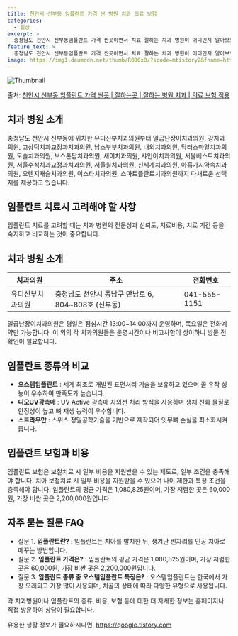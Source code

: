 ```yaml
---
title: 천안시 신부동 임플란트 가격 싼 병원 치과 의료 보험
categories:
  - 일상
excerpt: >
  충청남도 천안시 신부동임플란트 가격 싼곳이면서 치료 잘하는 치과 병원이 어디인지 알아보도록 하겠습니다. 충청남도 천안시 신부동에 위치한 유디신부치과의원 일곱난장이치과의원 강치과의원 고상덕치과교정과치과의원 남스부부치과의원 내외치과의원 닥터스마일치과의원 도솔치과의원 보스톤탑치과의원 새이치과의원 샤인이치과의원 서울베스트치과의원 서울수석치과교정과치과의원 서울윌치과의원 신세계치과의원 아홉가지약속치과의원 오렌지캐슬치과의원 이스타치과의원 스마트플란트치과의원 순서대로 안내 드리며, 임플란트 치료시 신경써야 할 부분 또한 같이 공유 드리겠습니다.2024년 임플란트 가격 살펴보기 👈 클릭임플란트 평균 가격유디신부치과의원표 내에 있는 전화 번호를 클릭 하시면 유디신부치과의원로 바로 전화 연결 됩니다.분류주소전..
feature_text: >
  충청남도 천안시 신부동임플란트 가격 싼곳이면서 치료 잘하는 치과 병원이 어디인지 알아보도록 하겠습니다. 충청남도 천안시 신부동에 위치한 유디신부치과의원 일곱난장이치과의원 강치과의원 고상덕치과교정과치과의원 남스부부치과의원 내외치과의원 닥터스마일치과의원 도솔치과의원 보스톤탑치과의원 새이치과의원 샤인이치과의원 서울베스트치과의원 서울수석치과교정과치과의원 서울윌치과의원 신세계치과의원 아홉가지약속치과의원 오렌지캐슬치과의원 이스타치과의원 스마트플란트치과의원 순서대로 안내 드리며, 임플란트 치료시 신경써야 할 부분 또한 같이 공유 드리겠습니다.2024년 임플란트 가격 살펴보기 👈 클릭임플란트 평균 가격유디신부치과의원표 내에 있는 전화 번호를 클릭 하시면 유디신부치과의원로 바로 전화 연결 됩니다.분류주소전..
image: https://img1.daumcdn.net/thumb/R800x0/?scode=mtistory2&fname=https%3A%2F%2Fblog.kakaocdn.net%2Fdn%2FcpaxFh%2FbtsG0dQ2Nq3%2FI9VtttxoYv8WPqJMU1zsw0%2Fimg.webp
---
```


![Thumbnail](https://img1.daumcdn.net/thumb/R800x0/?scode=mtistory2&fname=https%3A%2F%2Fblog.kakaocdn.net%2Fdn%2FcpaxFh%2FbtsG0dQ2Nq3%2FI9VtttxoYv8WPqJMU1zsw0%2Fimg.webp)

<p>출처: <a href="https://qoogle.tistory.com/7129" rel="dofollow">천안시 신부동 임플란트 가격 싼곳 | 잘하는곳 | 잘하는 병원 치과 | 의료 보험 적용</a> </p>

## 치과 병원 소개

충청남도 천안시 신부동에 위치한 유디신부치과의원부터 일곱난장이치과의원, 강치과의원, 고상덕치과교정과치과의원, 남스부부치과의원, 내외치과의원,
닥터스마일치과의원, 도솔치과의원, 보스톤탑치과의원, 새이치과의원, 샤인이치과의원, 서울베스트치과의원, 서울수석치과교정과치과의원,
서울윌치과의원, 신세계치과의원, 아홉가지약속치과의원, 오렌지캐슬치과의원, 이스타치과의원, 스마트플란트치과의원까지 다채로운 선택지를 제공하고
있습니다.

## 임플란트 치료시 고려해야 할 사항

임플란트 치료를 고려할 때는 치과 병원의 전문성과 신뢰도, 치료비용, 치료 기간 등을 숙지하고 비교하는 것이 중요합니다.

## 치과 병원 소개

**치과의원** | **주소** | **전화번호**  
---|---|---  
유디신부치과의원 | 충청남도 천안시 동남구 만남로 6, 804~808호 (신부동) | 041-555-1151  
  
일곱난장이치과의원은 평일은 점심시간 13:00~14:00까지 운영하며, 목요일은 전화예약만 가능합니다. 이 외의 각 치과의원들은 운영시간이나
비고사항이 상이하니 방문 전 확인이 필요합니다.

## 임플란트 종류와 비교

  * **오스템임플란트** : 세계 최초로 개발된 표면처리 기술을 보유하고 있으며 골 유착 성능이 우수하여 만족도가 높습니다.
  * **디오UV광촉매** : UV Active 광촉매 자외선 처리 방식을 사용하며 생체 친화 물질로 안정성이 높고 뼈 재생 능력이 우수합니다.
  * **스트라우만** : 스위스 정밀공학기술을 기반으로 제작되어 잇무뼈 손실을 최소화시켜줍니다.

## 임플란트 보험과 비용

임플란트 보험은 보철치료 시 일부 비용을 지원받을 수 있는 제도로, 일부 조건을 충족해야 합니다. 치아 보철치료 시 일부 비용을 지원받을 수
있으며 나이 제한과 특정 조건을 충족해야 합니다. 임플란트의 평균 가격은 1,080,825원이며, 가장 저렴한 곳은 60,000원, 가장
비싼 곳은 2,200,000원입니다.

## 자주 묻는 질문 FAQ

  * 질문 1. **임플란트란?** : 임플란트는 치아를 발치한 뒤, 생겨난 빈자리를 인공 치아로 메꾸는 방법입니다. 
  * 질문 2. **임플란트 가격은?** : 임플란트의 평균 가격은 1,080,825원이며, 가장 저렴한 곳은 60,000원, 가장 비싼 곳은 2,200,000원입니다.
  * 질문 3. **임플란트 종류 중 오스템임플란트 특징은?** : 오스템임플란트는 한국에서 가장 오래되고 가장 많이 사용되며, 치골의 상태에 따라 다양한 유형으로 사용됩니다.

각 치과병원이나 임플란트의 종류, 비용, 보험 등에 대한 더 자세한 정보는 홈페이지나 직접 방문하여 상담이 필요합니다.

 

유용한 생활 정보가 필요하시다면, <a href="https://qoogle.tistory.com" rel="dofollow">https://qoogle.tistory.com</a>


